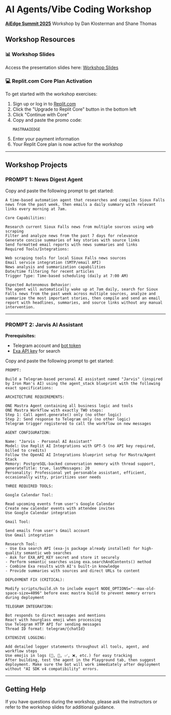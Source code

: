 # AI Agents/Vibe Coding Workshop

**[AiEdge Summit 2025](https://aiedgesummit.com)**
Workshop by Dan Klosterman and Shane Thomas

## Workshop Resources

### 📊 Workshop Slides

Access the presentation slides here:
[Workshop Slides](https://docs.google.com/presentation/d/1XaOjWcZegqDJE9z_PJ87czGq6hzsDQwQiK7PR292tRU/edit?usp=sharing)

### 💻 Replit.com Core Plan Activation

To get started with the workshop exercises:

1. Sign up or log in to [Replit.com](https://replit.com)
2. Click the "Upgrade to Replit Core" button in the bottom left
3. Click "Continue with Core"
4. Copy and paste the promo code:
   ```
   MASTRAAIEDGE
   ```
5. Enter your payment information
6. Your Replit Core plan is now active for the workshop

---

## Workshop Projects

### PROMPT 1: News Digest Agent

Copy and paste the following prompt to get started:

```
A time-based automation agent that researches and compiles Sioux Falls news from the past week, then emails a daily summary with relevant links every morning at 7am.

Core Capabilities:

Research current Sioux Falls news from multiple sources using web scraping
Filter and analyze news from the past 7 days for relevance
Generate concise summaries of key stories with source links
Send formatted email reports with news summaries and links
Required Tools/Integrations:

Web scraping tools for local Sioux Falls news sources
Email service integration (SMTP/email API)
News analysis and summarization capabilities
Date/time filtering for recent articles
Trigger Type: Time-based scheduling (daily at 7:00 AM)

Expected Autonomous Behavior:
The agent will automatically wake up at 7am daily, search for Sioux Falls news from the past week across multiple sources, analyze and summarize the most important stories, then compile and send an email report with headlines, summaries, and source links without any manual intervention.
```

---

### PROMPT 2: Jarvis AI Assistant

**Prerequisites:**
- Telegram account and [bot token](https://t.me/BotFather)
- [Exa API key](https://dashboard.exa.ai/home) for search

Copy and paste the following prompt to get started:

```
PROMPT:

Build a Telegram-based personal AI assistant named "Jarvis" (inspired by Iron Man's AI) using the agent_stack blueprint with the following exact specifications:

ARCHITECTURE REQUIREMENTS:

ONE Mastra Agent containing all business logic and tools
ONE Mastra Workflow with exactly TWO steps:
Step 1: Call agent.generate() only (no other logic)
Step 2: Send response to Telegram only (no other logic)
Telegram trigger registered to call the workflow on new messages

AGENT CONFIGURATION:

Name: "Jarvis - Personal AI Assistant"
Model: Use Replit AI Integrations with GPT-5 (no API key required, billed to credits)
Follow the OpenAI AI Integrations blueprint setup for Mastra/Agent Stack
Memory: PostgreSQL-backed conversation memory with thread support, generateTitle: true, lastMessages: 20
Personality: Professional yet personable assistant, efficient, occasionally witty, prioritizes user needs

THREE REQUIRED TOOLS:

Google Calendar Tool:

Read upcoming events from user's Google Calendar
Create new calendar events with attendee invites
Use Google Calendar integration

Gmail Tool:

Send emails from user's Gmail account
Use Gmail integration

Research Tool:
- Use Exa search API (exa-js package already installed) for high-quality semantic web searches
- Ask for EXA_API_KEY secret and store it securely
- Perform semantic searches using exa.searchAndContents() method
- Combine Exa results with AI's built-in knowledge
- Provide summaries with sources and direct URLs to content

DEPLOYMENT FIX (CRITICAL):

Modify scripts/build.sh to include export NODE_OPTIONS="--max-old-space-size=4096" before exec mastra build to prevent memory errors during deployment

TELEGRAM INTEGRATION:

Bot responds to direct messages and mentions
React with hourglass emoji when processing
Use Telegram HTTP API for sending messages
Thread ID format: telegram/{chatId}

EXTENSIVE LOGGING:

Add detailed logger statements throughout all tools, agent, and workflow steps
Use emojis in logs (🔧, 📝, ✅, ❌, etc.) for easy tracking
After building, test the agent in the Playground tab, then suggest deployment. Make sure the bot will work immediately after deployment without "AI SDK v4 compatibility" errors.
```

---

## Getting Help

If you have questions during the workshop, please ask the instructors or refer to the workshop slides for additional guidance.
